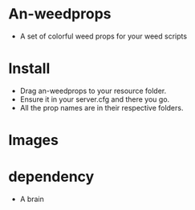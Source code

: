 # An-weedprops
- A set of colorful weed props for your weed scripts

# Install
- Drag an-weedprops to your resource folder.
- Ensure it in your server.cfg and there you go.
- All the prop names are in their respective folders.

# Images


# dependency 
- A brain
